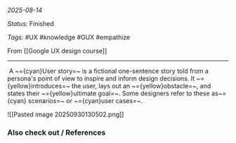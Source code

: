 *2025-08-14*

*Status:* Finished

*Tags:* #UX #knowledge #GUX #empathize

From [[Google UX design course]]

<hr>

 A ~={cyan}User story=~ is a fictional one-sentence story told from a persona's point of view to inspire and inform design decisions. It ~={yellow}introduces=~ the user, lays out an ~={yellow}obstacle=~, and states their ~={yellow}ultimate goal=~. Some designers refer to these as~={cyan} scenarios=~ or ~={cyan}user cases=~.

![[Pasted image 20250930130502.png]]

### Also check out / References

